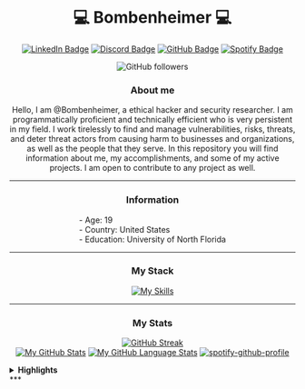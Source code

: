 <div align="center">

  # <div style="text-align: center;">💻 **Bombenheimer** 💻</div>

  [![LinkedIn Badge](https://img.shields.io/badge/LinkedIn-0a66c2?style=for-the-badge&logo=linkedin&logoColor=white)](https://www.linkedin.com/in/bruce-smith-4a4941296/)
  [![Discord Badge](https://img.shields.io/badge/Discord-7289da?style=for-the-badge&logo=discord&logoColor=white)](https://discord.com/channels/@arrgs8)
  [![GitHub Badge](https://img.shields.io/badge/GitHub-24292e?style=for-the-badge&logo=github&logoColor=white)](https://github.com/Bombenheimer/)
  [![Spotify Badge](https://img.shields.io/badge/Spotify-1db954?style=for-the-badge&logo=spotify&logoColor=white)](https://open.spotify.com/user/31i7hr5eqfinn6ricygtgsywuthu?si=c36f7c5ad5d34407)

  ![GitHub followers](https://img.shields.io/github/followers/Bombenheimer?style=for-the-badge)

  ### About me
  Hello, I am @Bombenheimer, a ethical hacker and security researcher. I am programmatically proficient and technically efficient who is very persistent in my field. I work tirelessly to find and manage vulnerabilities, risks, threats, and deter threat actors from causing harm to businesses and organizations, as well as the people that they serve. In this repository you will find information about me, my accomplishments, and some of my active projects. I am open to contribute to any project as well.

  ***

  ### Information
  
  <div style="text-align: left; display: inline-block;">
    - Age: 19
    </br>
    - Country: United States
    </br>
    - Education: University of North Florida
  </div>

  ***
  
  ### My Stack
  [![My Skills](https://skillicons.dev/icons?i=python,c,bash,kali,mint,ubuntu,vim,neovim,stackoverflow&theme=dark&perline=3)](https://skillicons.dev)

  ***

  ### My Stats
  [![GitHub Streak](http://github-readme-streak-stats.herokuapp.com?user=bombenheimer&theme=dark&background=000000)](https://git.io/streak-stats)
  <br/>
  [![My GitHub Stats](https://github-readme-stats.vercel.app/api/?username=bombenheimer&count_private=true&theme=tokyonight&showicons=true)]()
  [![My GitHub Language Stats](https://github-readme-stats.vercel.app/api/top-langs/?username=bombenheimer&langs_count=5&theme=tokyonight)]()
  [![spotify-github-profile](https://spotify-github-profile.vercel.app/api/view?uid=31i7hr5eqfinn6ricygtgsywuthu&cover_image=true&theme=novatorem&show_offline=false&background_color=3e1976&interchange=true&bar_color=5835f6&bar_color_cover=false)](https://github.com/kittinan/spotify-github-profile)
</div>

<details>
<summary> <strong>Highlights</strong> </summary>
  <ul>
    <li>Projects:</li>
    <ul>
        <li><strong><a href="https://github.com/Bombenheimer/Aliencrypt">Aliencrypt</a></strong></li>
        <li><strong><a href="https://github.com/Bombenheimer/passgen">passgen</a></strong></li>
      </ul>
    <li>Participated in the 2023 NCAE Cybergames CTF and finished in <strong><a href="https://github.com/Bombenheimer/Bombenheimer/blob/main/Outside%20Experience/Competitions/NCAE-Cybergames-Final.jpg">2nd Place</a></strong></li>
  </ul>
</details>
***
